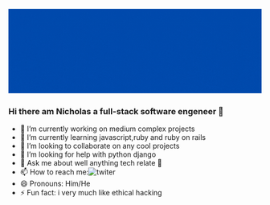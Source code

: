 ![banner gif](./images/nick.gif)

### Hi there am Nicholas a full-stack software engeneer 👋



- 🔭 I’m currently working on medium complex projects
- 🌱 I’m currently learning javascript,ruby and ruby on rails
- 👯 I’m looking to collaborate on any cool projects
- 🤔 I’m looking for help with python django
- 💬 Ask me about well anything tech relate 🤔
- 📫 How to reach me:![twiter](https://twitter.com/Nik7346)
- 😄 Pronouns: Him/He
- ⚡ Fun fact: i very much like ethical hacking
